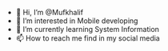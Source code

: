 - 👋 Hi, I’m @Mufkhalif
- 👀 I’m interested in Mobile developing
- 🌱 I’m currently learning System Information
- 📫 How to reach me find in my social media

<!---
Mufkhalif/Mufkhalif is a ✨ special ✨ repository because its `README.md` (this file) appears on your GitHub profile.
You can click the Preview link to take a look at your changes.
--->
